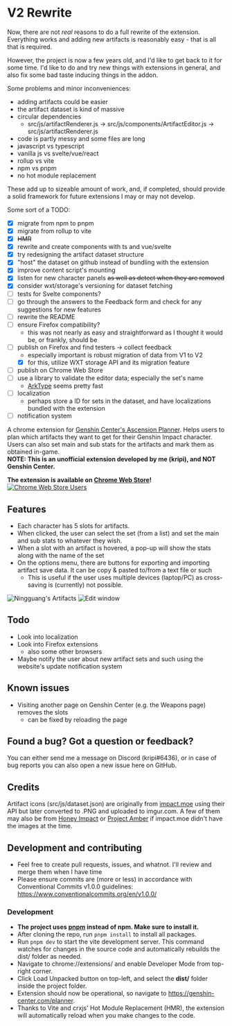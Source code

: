 # V2 Rewrite

Now, there are not *real* reasons to do a full rewrite of the extension.
Everything works and adding new artifacts is reasonably easy - that is all that is required.

However, the project is now a few years old, and I'd like to get back to it for some time.
I'd like to do and try new things with extensions in general, and also fix some bad taste inducing things in the addon.

Some problems and minor inconveniences:
- adding artifacts could be easier
- the artifact dataset is kind of massive
- circular dependencies
  - src/js/artifactRenderer.js -> src/js/components/ArtifactEditor.js -> src/js/artifactRenderer.js
- code is partly messy and some files are long
- javascript vs typescript
- vanilla js vs svelte/vue/react
- rollup vs vite
- npm vs pnpm
- no hot module replacement

These add up to sizeable amount of work, and, if completed, should provide a solid framework for future extensions I may or may not develop.

Some sort of a TODO:
- [x] migrate from npm to pnpm
- [x] migrate from rollup to vite
- [x] ~~HMR~~
- [x] rewrite and create components with ts and vue/svelte
- [x] try redesigning the artifact dataset structure
- [x] "host" the dataset on github instead of bundling with the extension
- [x] improve content script's mounting
- [x] listen for new character panels ~~as well as detect when they are removed~~
- [x] consider wxt/storage's versioning for dataset fetching
- [ ] tests for Svelte components?
- [ ] go through the answers to the Feedback form and check for any suggestions for new features
- [ ] rewrite the README
- [ ] ensure Firefox compatibility?
  - this was not nearly as easy and straightforward as I thought it would be, or frankly, should be
- [ ] publish on Firefox and find testers -> collect feedback
  - especially important is robust migration of data from V1 to V2
  - [x] for this, utilize WXT storage API and its migration feature
- [ ] publish on Chrome Web Store
- [ ] use a library to validate the editor data; especially the set's name
  - [ArkType](https://arktype.io/) seems pretty fast
- [ ] localization
  - perhaps store a ID for sets in the dataset, and have localizations bundled with the extension
- [ ] notification system

A chrome extension for [Genshin Center's Ascension Planner](https://genshin-center.com/planner). Helps users to plan which artifacts they want to get for their Genshin Impact character. Users can also set main and sub stats for the artifacts and mark them as obtained in-game.
<br>
**NOTE: This is an unofficial extension developed by me (kripi), and NOT Genshin Center.**

**The extension is available on [Chrome Web Store](https://chrome.google.com/webstore/detail/artifacts-for-genshin-pla/jleonalkkhbfeafkmfgofopiadjkalno)!**
<br>
[![Chrome Web Store Users](https://img.shields.io/chrome-web-store/users/jleonalkkhbfeafkmfgofopiadjkalno?style=for-the-badge&logo=googlechrome&label=Chrome%20Users&color=orange)](https://chrome.google.com/webstore/detail/artifacts-for-genshin-cen/jleonalkkhbfeafkmfgofopiadjkalno)


## Features
- Each character has 5 slots for artifacts.
- When clicked, the user can select the set (from a list) and set the main and sub stats to whatever they wish.
- When a slot with an artifact is hovered, a pop-up will show the stats along with the name of the set
- On the options menu, there are buttons for exporting and importing artifact save data. It can be copy & pasted to/from a text file or such
  - This is useful if the user uses multiple devices (laptop/PC) as cross-saving is (currently) not possible.

![Ningguang's Artifacts](https://i.imgur.com/aZwUY54.png "Ningguang's Artifacts")
![Edit window](https://i.imgur.com/f2Kxnq7.png)

## Todo
- Look into localization
- Look into Firefox extensions
  - also some other browsers
- Maybe notify the user about new artifact sets and such using the website's update notification system

## Known issues
- Visiting another page on Genshin Center (e.g. the Weapons page) removes the slots
  - can be fixed by reloading the page

## Found a bug? Got a question or feedback?
You can either send me a message on Discord (kripi#6436), or in case of bug reports you can also open a new issue here on GitHub.

## Credits
Artifact icons (src/js/dataset.json) are originally from [impact.moe](https://impact.moe/) using their API but later converted to .PNG and uploaded to imgur.com.
A few of them may also be from [Honey Impact](https://genshin.honeyhunterworld.com/) or [Project Amber](https://gi.yatta.moe/en) if impact.moe didn't have the images at the time.

## Development and contributing
- Feel free to create pull requests, issues, and whatnot. I'll review and merge them when I have time
- Please ensure commits are (more or less) in accordance with Conventional Commits v1.0.0 guidelines: https://www.conventionalcommits.org/en/v1.0.0/

### Development
- **The project uses [pnpm](https://pnpm.io/) instead of npm. Make sure to install it.**
- After cloning the repo, run `pnpm install` to install all packages.
- Run `pnpm dev` to start the vite development server. This command watches for changes in the source code and automatically rebuilds the dist/ folder as needed.
- Navigate to chrome://extensions/ and enable Developer Mode from top-right corner.
- Click Load Unpacked button on top-left, and select the **dist/** folder inside the project folder.
- Extension should now be operational, so navigate to https://genshin-center.com/planner.
- Thanks to Vite and crxjs' Hot Module Replacement (HMR), the extension will automatically reload when you make changes to the code.
